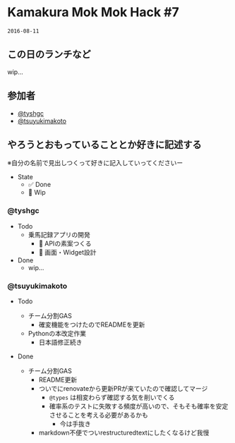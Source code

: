 # Kamakura Mok Mok Hack #7

`2016-08-11`

## この日のランチなど
wip...


## 参加者

- [@tyshgc](http://twitter.com/tyshgc)
- [@tsuyukimakoto](https://twitter.com/everes)

## やろうとおもっていることとか好きに記述する
※自分の名前で見出しつくって好きに記入していってくださいー

- State
  - ✅ Done
  - 🚧 Wip

### @tyshgc

- Todo
  - 乗馬記録アプリの開発
    - 🚧 APIの素案つくる
    - 🚧 画面・Widget設計
- Done
  - wip...

### @tsuyukimakoto

- Todo
  - チーム分割GAS
    - 確変機能をつけたのでREADMEを更新
  - Pythonの本改定作業
    - 日本語修正続き

- Done
  - チーム分割GAS
    - README更新
    - ついでにrenovateから更新PRが来ていたので確認してマージ
      - `@types` は相変わらず確認する気を削いでくる
      - 確率系のテストに失敗する頻度が高いので、そもそも確率を安定させることを考える必要があるかも
        - 今は手抜き
    - markdown不便でついrestructuredtextにしたくなるけど我慢

